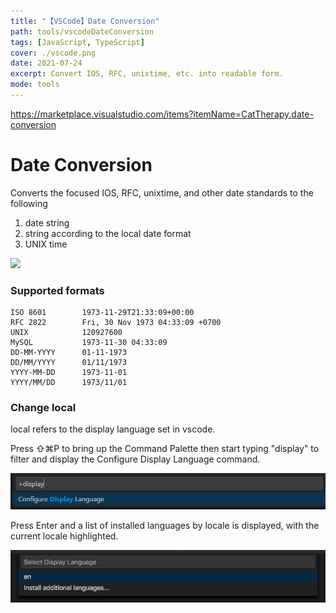 ```yaml
---
title: "【VSCode】Date Conversion"
path: tools/vscodeDateConversion
tags: [JavaScript, TypeScript]
cover: ./vscode.png
date: 2021-07-24
excerpt: Convert IOS, RFC, unixtime, etc. into readable form.
mode: tools
---
```


https://marketplace.visualstudio.com/items?itemName=CatTherapy.date-conversion

# Date Conversion

Converts the focused IOS, RFC, unixtime, and other date standards to the following

1. date string
2. string according to the local date format
3. UNIX time

![](/vscodeDateConversion.gif)

### Supported formats
```
ISO 8601		1973-11-29T21:33:09+00:00
RFC 2822		Fri, 30 Nov 1973 04:33:09 +0700
UNIX            120927600
MySQL		    1973-11-30 04:33:09
DD-MM-YYYY		01-11-1973
DD/MM/YYYY		01/11/1973
YYYY-MM-DD		1973-11-01
YYYY/MM/DD		1973/11/01
```

### Change local


local refers to the display language set in vscode.

Press ⇧⌘P to bring up the Command Palette then start typing "display" to filter and display the Configure Display Language command.

![](./vscode-1.png)

Press Enter and a list of installed languages by locale is displayed, with the current locale highlighted.

![](./vscode-2.png)